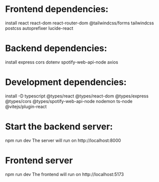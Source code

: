 # Frontend dependencies:
install react react-dom react-router-dom @tailwindcss/forms tailwindcss postcss autoprefixer lucide-react

# Backend dependencies:
install express cors dotenv spotify-web-api-node axios

# Development dependencies:
install -D typescript @types/react @types/react-dom @types/express @types/cors @types/spotify-web-api-node nodemon ts-node @vitejs/plugin-react

# Start the backend server:
npm run dev
The server will run on http://localhost:8000

# Frontend server
npm run dev
The frontend will run on http://localhost:5173